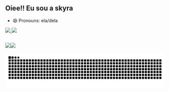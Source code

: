 ## Oiee!! Eu sou a skyra
- 😄 Pronouns: ela/dela

<div>
  <a href="https://beacons.ai/skyra18">
  <img height:"180cm" src="https://github-readme-stats.vercel.app/api?username=skyra18&show_icons=true&theme=rose&include_all_commits=true&count_private=true">
  <img height:"180cm" src="https://github-readme-stats.vercel.app/api/top-langs/?username=skyra18&layout=compact&theme=rose&langs_count=16"/>
</div>

##

<div>
  <a href="mailto:eduarda.alves@aluno.ufabc.edu.br"><img src="https://img.shields.io/badge/Gmail-d6b6b6?style=for-the-badge&logo=gmail&logoColor=8e2837"
  <a href="https://www.linkedin.com/in/mariaeduardacoutinhoalves/" target="_blank"><img src="https://img.shields.io/badge/LinkedIn-8e2837?style=for-the-badge&logo=linkedin&logoColor=d6b6b6" target="_blank"></a>
</div>

![Snake animation](https://github.com/skyra18/skyra18/blob/output/github-contribution-grid-snake.svg)
